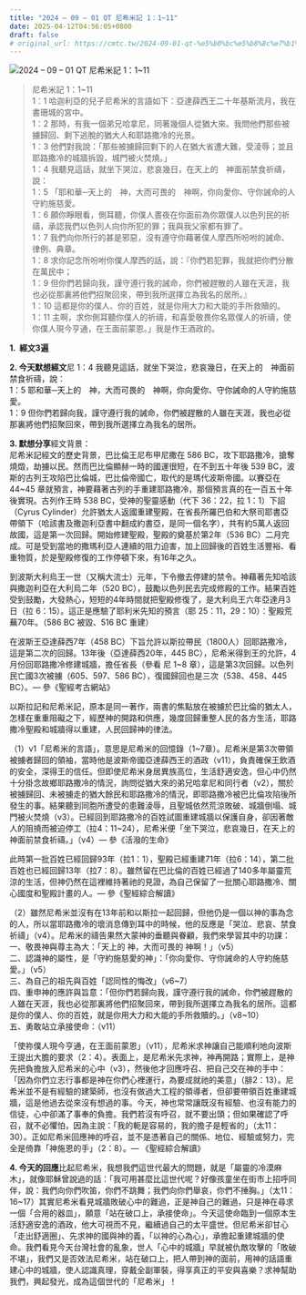 ```yaml
---
title: "2024 – 09 – 01 QT 尼希米記 1：1~11"
date: 2025-04-12T04:56:05+0800
draft: false
# original_url: https://cmtc.tw/2024-09-01-qt-%e5%b0%bc%e5%b8%8c%e7%b1%b3%e8%a8%98-1%ef%bc%9a111
---
```


![2024 – 09 – 01 QT 尼希米記 1：1\~11](/images/qt.jpg  "2024 – 09 – 01 QT 尼希米記 1：1\~11")

> 尼希米記 1：1\~11  
> 1：1 哈迦利亞的兒子尼希米的言語如下：亞達薛西王二十年基斯流月，我在書珊城的宮中。  
> 1：2 那時，有我一個弟兄哈拿尼，同著幾個人從猶大來。我問他們那些被擄歸回、剩下逃脫的猶大人和耶路撒冷的光景。  
> 1：3 他們對我說：「那些被擄歸回剩下的人在猶大省遭大難，受淩辱；並且耶路撒冷的城牆拆毀，城門被火焚燒。」  
> 1：4 我聽見這話，就坐下哭泣，悲哀幾日，在天上的　神面前禁食祈禱，說：  
> 1：5 「耶和華─天上的　神，大而可畏的　神啊，你向愛你、守你誡命的人守約施慈愛。  
> 1：6 願你睜眼看，側耳聽，你僕人晝夜在你面前為你眾僕人以色列民的祈禱，承認我們以色列人向你所犯的罪；我與我父家都有罪了。  
> 1：7 我們向你所行的甚是邪惡，沒有遵守你藉著僕人摩西所吩咐的誡命、律例、典章。  
> 1：8 求你記念所吩咐你僕人摩西的話，說：『你們若犯罪，我就把你們分散在萬民中；  
> 1：9 但你們若歸向我，謹守遵行我的誡命，你們被趕散的人雖在天涯，我也必從那裏將他們招聚回來，帶到我所選擇立為我名的居所。』  
> 1：10 這都是你的僕人、你的百姓，就是你用大力和大能的手所救贖的。  
> 1：11 主啊，求你側耳聽你僕人的祈禱，和喜愛敬畏你名眾僕人的祈禱，使你僕人現今亨通，在王面前蒙恩。」我是作王酒政的。

**1.  經文3遍**

**2. 今天默想經文**尼 1：4 我聽見這話，就坐下哭泣，悲哀幾日，在天上的　神面前禁食祈禱，說：  
1：5 耶和華─天上的　神，大而可畏的　神啊，你向愛你、守你誡命的人守約施慈愛。  
1：9 但你們若歸向我，謹守遵行我的誡命，你們被趕散的人雖在天涯，我也必從那裏將他們招聚回來，帶到我所選擇立為我名的居所。

**3. 默想分享**經文背景：  
尼希米記經文的歷史背景，巴比倫王尼布甲尼撒在 586 BC，攻下耶路撒冷，搶奪燒燬，劫擄以民。然而巴比倫顯赫一時的國運很短，在不到五十年後 539 BC，波斯的古列王攻陷巴比倫城，巴比倫帝國亡，取代的是瑪代波斯帝國。以賽亞在 44\~45 章就預言，神要藉著古列的手重建耶路撒冷，那個預言真的在一百五十年後實現。古列作王時 538 BC，受神的聖靈感動（代下 36：22，拉 1：1）下詔（Cyrus Cylinder）允許猶太人返國重建聖殿，在省長所羅巴伯和大祭司耶書亞帶領下（哈該書及撒迦利亞書中翻成約書亞，是同一個名字），共有約5萬人返回故國，這是第一次回歸。開始修建聖殿，聖殿的奠基於第2年（536 BC）二月完成。可是受到當地的撒瑪利亞人連續的阻力迫害，加上回歸後的百姓生活豐裕、看重物質，於是聖殿修復的工作停頓下來，有16年之久。

到波斯大利烏王一世（又稱大流士）元年，下令撤去停建的禁令。神藉著先知哈該與撒迦利亞在大利烏二年（520 BC），鼓勵以色列民去完成修殿的工作。結果百姓受到鼓勵，大發熱心，短短的4年時間就把聖殿修復了，是大利烏王六年亞達月3日（拉 6：15）。這正是應驗了耶利米先知的預言（耶 25：11，29：10）：聖殿荒蕪70年。（586 BC 被毀、516 BC 重建）

在波斯王亞達薛西7年（458 BC）下旨允許以斯拉帶民（1800人）回耶路撒冷，這是第二次的回歸。13年後（亞達薛西20年，445 BC），尼希米得到王的允許，4月份回耶路撒冷修建城牆，擔任省長（參看 尼 1\~8 章），這是第3次回歸。以色列民亡國3次被擄（605、597、586 BC），復國歸回也是三次（538、458、445 BC）。— 參《聖經考古網站》

以斯拉記和尼希米記，原本是同一著作，兩書的焦點放在被擄於巴比倫的猶太人，怎樣在重重阻礙之下，經歷神的開路和供應，幾度回歸重整人民的各方生活，耶路撒冷聖殿和城牆得以重建，人民回歸神的律法。

（1）v1「尼希米的言語」，意思是尼希米的回憶錄（1\~7章）。尼希米是第3次帶領被擄者歸回的領袖，當時他是波斯帝國亞達薛西王的酒政（v11），負責確保王飲酒的安全，深得王的信任。但即使尼希米身居異族高位，生活舒適安逸，但心中仍然十分掛念故鄉耶路撒冷的情況，詢問從猶大來的弟兄哈拿尼和同行者（v2），關於被擄歸回、未被擄走的猶大餘民和耶路撒冷的情況，即耶路撒冷被巴比倫攻陷後所發生的事。結果聽到同胞所遭受的患難淩辱，且聖城依然荒涼敗破、城牆倒塌、城門被火焚燒（v3）。已經回到耶路撒冷的百姓試圖重建城牆以保護自身，卻因著敵人的阻撓而被迫停工（拉4：11\~24），尼希米便「坐下哭泣，悲哀幾日，在天上的 神面前禁食祈禱。」（v4）— 參《活潑的生命》

此時第一批百姓已經回歸93年（拉1：1），聖殿已經重建71年（拉6：14），第二批百姓也已經回歸13年（拉7：8）。雖然留在巴比倫的百姓已經過了140多年屬靈荒涼的生活，但神仍然在這裡維持著祂的見證，為自己保留了一批關心耶路撒冷、關心國度和聖殿計畫的人。— 參《聖經綜合解讀》

（2）雖然尼希米並沒有在13年前和以斯拉一起回歸，但他仍是一個以神的事為念的人，所以當耶路撒冷的壞消息傳到耳中的時候，他的反應是「哭泣、悲哀、禁食祈禱」（v4）。尼希米的禱告果然大蒙神的垂聽與眷顧，我們來學習其中的功課：  
一、敬畏神與尊主為大：「天上的 神，大而可畏的 神啊！」（v5）  
二、認識神的屬性，是「守約施慈愛的神」：「你向愛你、守你誡命的人守約施慈愛。」（v5）  
三、為自己的祖先與百姓「認同性的悔改」（v6\~7）  
四、重申神的應許與旨意：「但你們若歸向我，謹守遵行我的誡命，你們被趕散的人雖在天涯，我也必從那裏將他們招聚回來，帶到我所選擇立為我名的居所。這都是你的僕人、你的百姓，就是你用大力和大能的手所救贖的。」（v8\~10）  
五、勇敢站立承接使命：（v11）

「使祢僕人現今亨通，在王面前蒙恩」（v11），尼希米求神讓自己能順利地向波斯王提出大膽的要求（2：4）。表面上，是尼希米先求神，神再開路；實際上，是神先把負擔放入尼希米的心中（v3），然後他才回應呼召、把自己交在神的手中：「因為你們立志行事都是神在你們心裡運行，為要成就祂的美意」（腓2：13）。尼希米並不是有經驗的建築師，也沒有做過大工程的領導者，但卻要帶領百姓重建城牆，這是他過去從來沒有想過的事。今天，神也常常讓既沒有經驗、也沒有能力的信徒，心中卻滿了事奉的負擔。我們若沒有呼召，就不要出頭；但如果確認了呼召，就不必懼怕，因為主說：「我的軛是容易的，我的擔子是輕省的」（太11：30）。正如尼希米回應神的呼召，並不是憑著自己的關係、地位、經驗或努力，完全是倚靠「神施恩的手」（2：8）。— 《聖經綜合解讀》

**4. 今天的回應**比起尼希米，我想我們這世代最大的問題，就是「屬靈的冷漠麻木」，就像耶穌曾說過的話：「我可用甚麼比這世代呢？好像孩童坐在街市上招呼同伴，說：我們向你們吹笛，你們不跳舞；我們向你們舉哀，你們不捶胸。」（太11：16\~17）其實尼希米看見城牆敗破心中的難過，正是神自己的難過，只是神在尋求一個「合用的器皿」，願意「站在破口上，承接使命」。今天這使命臨到一個原本生活舒適安逸的酒政，他大可視而不見，繼續過自己的太平盛世。但尼希米卻甘心「走出舒適圈」、先求神的國與神的義，「以神的心為心」，承擔起重建城牆的使命。我們看見今天台灣社會的亂象，世人「心中的城牆」早就被仇敵攻擊的「敗破不堪」，我們又是否效法尼希米，站在破口上，把人帶到神的面前，用神的話語重建心中的城牆，使人認識真理，穿戴全副軍裝，得享真正的平安與喜樂？求神幫助我們，興起發光，成為這個世代的「尼希米」！